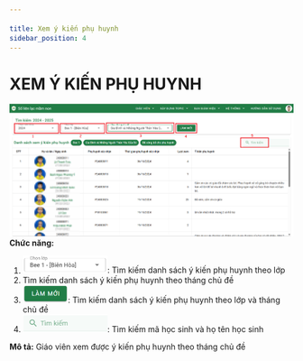 ```yaml
---

title: Xem ý kiến phụ huynh
sidebar_position: 4
---
```


# XEM Ý KIẾN PHỤ HUYNH  
![Xem ý kiến PH](/img/giao-vien/xem-y-kien-PH/xem-y-kien-phu-huynh.png)  
__Chức năng:__  
1. <img src="/img/chung/chon-lop.png" alt="Chọn lớp" width="150" />: Tìm kiếm danh sách ý kiến phụ huynh theo lớp
2. Tìm kiếm danh sách ý kiến phụ huynh theo tháng chủ đề 
3. <img src="/img/chung/lam-moi.png" alt="Làm mới" width="80" />: Tìm kiếm danh sách ý kiến phụ huynh theo lớp và tháng chủ đề 
4. <img src="/img/chung/tim-kiem.png" alt="Tìm kiếm" width="150" />: Tìm kiếm mã học sinh và họ tên học sinh  

__Mô tả:__ Giáo viên xem được ý kiến phụ huynh theo tháng chủ đề



